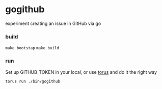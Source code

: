 # gogithub
experiment creating an issue in GitHub via go


### build

`make bootstap`
`make build`

### run

Set up GITHUB_TOKEN in your local, or use [torus](https://torus.sh) and do it
the right way

`torus run ./bin/gogithub`

